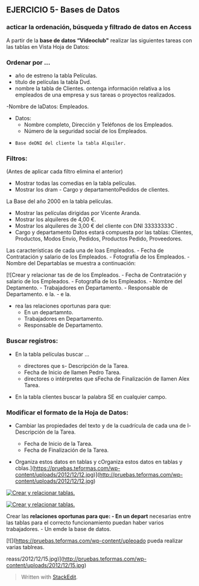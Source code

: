 ## EJERCICIO  5- Bases de Datos

### acticar la ordenación, búsqueda y filtrado de datos en Access

A partir de la **base de datos “Videoclub"** realizar las siguientes tareas con las tablas en Vista Hoja de Datos:

### Ordenar por …

-   año de estreno la tabla Películas.
-   título de películas la tabla Dvd.
-   nombre la tabla de Clientes.
 ontenga información relativa a los empleados de una empresa y sus tareas o proyectos realizados.

-Nombre de laDatos: Empleados.

-   Datos:
	   - Nombre completo, Dirección y Teléfonos de los Empleados.
    -   Número de la seguridad social de los Empleados.
-     Base deDNI del cliente la tabla Alquiler.

### Filtros:

(Antes de aplicar cada filtro elimina el anterior)

-   Mostrar todas las comedias en la tabla películas.
-   Mostrar los dram -   Cargo y departamentoPedidos de clientes.

La Base del año 2000 en la tabla películas.
-   Mostrar las películas dirigidas por Vicente Aranda.
-   Mostrar los alquileres de 4,00 €.
-   Mostrar los alquileres de 3,00 € del cliente con DNI 33333333C .
 -   Cargo y departamento Datos estará compuesta por las tablas: Clientes, Productos, Modos Envío, Pedidos, Productos Pedido, Proveedores.

Las características de cada una de loas Empleados.
    -   Fecha de Contratación y salario de los Empleados.
    -   Fotografía de los Empleados.
    -   Nombre del Departablas se muestra a continuación:

[](http://pruebas.teformas.com/wp-content/uploads/2012/12/11.jpg)

[![Crear y relacionar tas de de los Empleados.
    -   Fecha de Contratación y salario de los Empleados.
    -   Fotografía de los Empleados.
    -   Nombre del Deptamento.
    -   Trabajadores en Departamento.
    -   Responsable de Departamento.
    e la.
    -   e la.
-   rea las relaciones oportunas para que:
    -   En un departamnto.
    -   Trabajadores en Departamento.
    -   Responsable de Departamento.
  
  

### Buscar registros:

-   En la tabla películas buscar …
    -   directores que s-   Descripción de la Tarea.
    -   Fecha de Inicio de llamen Pedro Tarea.
    -   directores o intérpretes que sFecha de Finalización de llamen Alex Tarea.

-   En la tabla clientes buscar la palabra SE en cualquier campo.

### Modificar el formato de la Hoja de Datos:

-   Cambiar las propiedades del texto y de la cuadrícula de cada una de l-   Descripción de la Tarea.
    -   Fecha de Inicio de la Tarea.
    -   Fecha de Finalización de la Tarea.

-   Organiza estos datos en tablas y cOrganiza estos datos en tablas y cblas.](https://pruebas.teformas.com/wp-content/uploads/2012/12/12.jpg)](http://pruebas.teformas.com/wp-content/uploads/2012/12/12.jpg)

  
  

[![Crear y relacionar tablas.](https://pruebas.teformas.com/wp-content/uploads/2012/12/13.jpg)](http://pruebas.teformas.com/wp-content/uploads/2012/12/13.jpg)

[![Crear y relacionar tablas.](https://pruebas.teformas.com/wp-content/uploads/2012/12/14.jpg)](http://pruebas.teformas.com/wp-content/uploads/2012/12/14.jpg)

Crear las **relaciones oportunas para que:
    -   En un depart** necesarias entre las tablas para el correcto funcionamiento puedan haber varios trabajadores.
    -   Un emde la base de datos.

[![](https://pruebas.teformas.com/wp-content/upleoado pueda realizar varias tablreas.

reass/2012/12/15.jpg)](http://pruebas.teformas.com/wp-content/uploads/2012/12/15.jpg)


> Written with [StackEdit](https://stackedit.io/).
<!--stackedit_data:
eyJoaXN0b3J5IjpbNDI0MjEwMTQsMTI3NjI1Mjc0MiwtMTYxMD
c1MDI2Miw2ODg3NDU1NTRdfQ==
-->